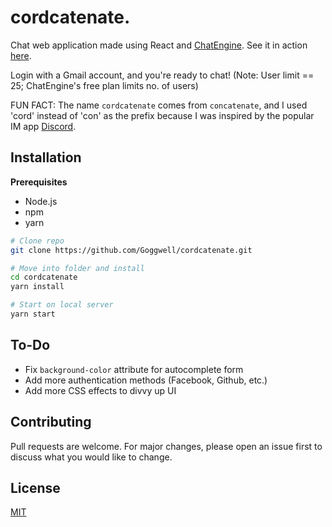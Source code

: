 # cordcatenate.

Chat web application made using React and [ChatEngine](https://chatengine.io/). See it in action [here](https://cordcatenate.web.app).

Login with a Gmail account, and you're ready to chat! (Note: User limit == 25; ChatEngine's free plan limits no. of users)

FUN FACT: The name ```cordcatenate``` comes from ```concatenate```, and I used 'cord' instead of 'con' as the prefix because I was inspired by the popular IM app [Discord](https://discord.com/).

## Installation

**Prerequisites**
- Node.js
- npm
- yarn

```bash
# Clone repo
git clone https://github.com/Goggwell/cordcatenate.git

# Move into folder and install
cd cordcatenate
yarn install

# Start on local server
yarn start
```

## To-Do
- Fix ```background-color``` attribute for autocomplete form
- Add more authentication methods (Facebook, Github, etc.)
- Add more CSS effects to divvy up UI

## Contributing
Pull requests are welcome. For major changes, please open an issue first to discuss what you would like to change.

## License
[MIT](https://choosealicense.com/licenses/mit/)
